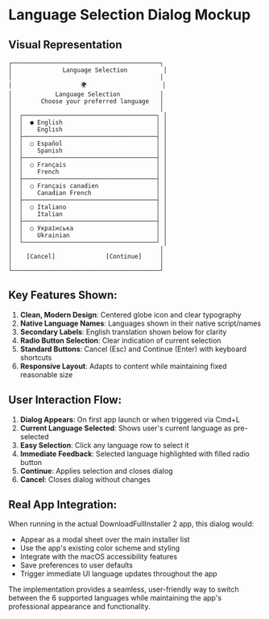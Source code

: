 # Language Selection Dialog Mockup

## Visual Representation

```
┌─────────────────────────────────────────┐
│              Language Selection          │
│                                         │
│                   🌍                     │
│            Language Selection           │
│        Choose your preferred language   │
│                                         │
│  ┌─────────────────────────────────────┐ │
│  │  ● English                          │ │
│  │    English                          │ │
│  ├─────────────────────────────────────┤ │
│  │  ○ Español                          │ │
│  │    Spanish                          │ │
│  ├─────────────────────────────────────┤ │
│  │  ○ Français                         │ │
│  │    French                           │ │
│  ├─────────────────────────────────────┤ │
│  │  ○ Français canadien                │ │
│  │    Canadian French                  │ │
│  ├─────────────────────────────────────┤ │
│  │  ○ Italiano                         │ │
│  │    Italian                          │ │
│  ├─────────────────────────────────────┤ │
│  │  ○ Українська                       │ │
│  │    Ukrainian                        │ │
│  └─────────────────────────────────────┘ │
│                                         │
│    [Cancel]              [Continue]     │
│                                         │
└─────────────────────────────────────────┘
```

## Key Features Shown:

1. **Clean, Modern Design**: Centered globe icon and clear typography
2. **Native Language Names**: Languages shown in their native script/names
3. **Secondary Labels**: English translation shown below for clarity
4. **Radio Button Selection**: Clear indication of current selection
5. **Standard Buttons**: Cancel (Esc) and Continue (Enter) with keyboard shortcuts
6. **Responsive Layout**: Adapts to content while maintaining fixed reasonable size

## User Interaction Flow:

1. **Dialog Appears**: On first app launch or when triggered via Cmd+L
2. **Current Language Selected**: Shows user's current language as pre-selected
3. **Easy Selection**: Click any language row to select it
4. **Immediate Feedback**: Selected language highlighted with filled radio button
5. **Continue**: Applies selection and closes dialog
6. **Cancel**: Closes dialog without changes

## Real App Integration:

When running in the actual DownloadFullInstaller 2 app, this dialog would:
- Appear as a modal sheet over the main installer list
- Use the app's existing color scheme and styling
- Integrate with the macOS accessibility features
- Save preferences to user defaults
- Trigger immediate UI language updates throughout the app

The implementation provides a seamless, user-friendly way to switch between the 6 supported languages while maintaining the app's professional appearance and functionality.